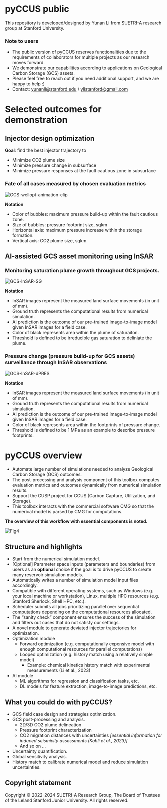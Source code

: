 # pyCCUS public
This repository is developed/designed by Yunan Li from SUETRI-A research group at Stanford University. 


### Note to users
- The public version of pyCCUS reserves functionalities due to the requirements of collaborators for multiple projects as our research moves forward.
- We demonstrate our capabilities according to applications on Geological Carbon Storage (GCS) assets.
- Please feel free to reach out if you need additional support, and we are happy to help :)
- Contact: yunanli@stanford.edu / ylistanford@gmail.com



# Selected outcomes for demonstration

## Injector design optimization
**Goal**: find the best injector trajectory to
- Minimize CO2 plume size
- Minimize pressure change in subsurface
- Minimize pressure responses at the fault cautious zone in subsurface

### Fate of all cases measured by chosen evaluation metrics

![GCS-wellopt-animation-clip](https://github.com/AndyStudio/pyCCUS/assets/39730681/75523dc3-5ff8-4ccf-a212-331927c170f2)

**Notation**
- Color of bubbles: maximum pressure build-up within the fault cautious zone.
- Size of bubbles: pressure footprint size, sqkm
- Horizontal axis: maximum pressure increase within the storage formation.
- Vertical axis: CO2 plume size, sqkm.


## AI-assisted GCS asset monitoring using InSAR

### Monitoring saturation plume growth throughout GCS projects.

![GCS-InSAR-SG](https://github.com/AndyStudio/pyCCUS/assets/39730681/9db062a7-fb75-451d-ae9b-67da5c6de73b)

**Notation**
- InSAR images represent the measured land surface movements (in unit of mm).
- Ground truth represents the computational results from numerical simulation.
- AI prediction is the outcome of our pre-trained image-to-image model given InSAR images for a field case.
- Color of black represents area within the plume of saturaiton.
- Threshold is defined to be irreducible gas saturation to deliniate the plume.


### Pressure change (pressure build-up for GCS assets) surveillance through InSAR observations

![GCS-InSAR-dPRES](https://github.com/AndyStudio/pyCCUS/assets/39730681/e6eb14ae-6f43-40c9-9738-8d38e40f39f5)

**Notation**
- InSAR images represent the measured land surface movements (in unit of mm).
- Ground truth represents the computational results from numerical simulation.
- AI prediction is the outcome of our pre-trained image-to-image model given InSAR images for a field case.
- Color of black represents area within the footprints of pressure change.
- Threshold is defined to be 1 MPa as an example to describe pressure footprints.



# pyCCUS overview

- Automate large number of simulations needed to analyze Geological Carbon Storage (GCS) outcomes. 
- The post-processing and analysis component of this toolbox computes evaluation metrics and outcomes dynamically from numerical simulation results. 
- Support the CUSP project for CCUS (Carbon Capture, Utilization, and Storage). 
- This toolbox interacts with the commercial software CMG so that the numerical model is parsed by CMG for computations. 

**The overview of this workflow with essential components is noted.**

![Fig4](https://github.com/AndyStudio/pyCCUS-public/assets/39730681/3cb6de68-d3f6-47e4-aaf4-238e030d4ad9)



## Structure and highlights
- Start from the numerical simulation model.
- [Optional] Parameter space inputs (parameters and boundaries) from users as an **optional** choice if the goal is to drive pyCCUS to create many reservoir simulation models.
- Automatically writes a number of simulation model input files accordingly. 
- Compatible with different operating systems, such as Windows (e.g.  your local machine or workstation), Linux, multiple HPC resources (e.g. Stanford Sherlock, Shell HPC, etc.).
- Scheduler submits all jobs prioritizing parallel over sequential computations depending on the computational resources allocated.
- The “sanity check” component ensures the success of the simulation and filters out cases that do not satisfy our settings.
- A novel module to generate deviated injector trajectories for optimization.
- Optimization module
    - Forward optimization (e.g. computationally expensive model with enough computational resources for parallel computations)
    - Looped optimization (e.g. history match using a relatively simple model)
        - Example: chemical kinetics history match with experimental measurements (Li et al., 2023)
- AI module 
    - ML algorithms for regression and classification tasks, etc.
    - DL models for feature extraction, image-to-image predictions, etc.


## What you could do with pyCCUS?
- GCS field case design and strategies optimization.
- GCS post-processing and analysis.
    - 2D/3D CO2 plume delineation
    - Pressure footprint characterization
    - CO2 migration distances with uncertainties *[essential information for induced seismicity assessments (Kohli et al., 2023)]*
    - And so on ...
- Uncertainty quantification.
- Global sensitivity analysis.
- History match to calibrate numerical model and reduce simulation uncertainties.


## Copyright statement 
Copyright © 2022-2024 SUETRI-A Research Group, The Board of Trustees of the Leland Stanford Junior University.
All rights reserved.